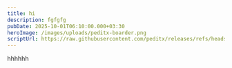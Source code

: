 ```yaml
---
title: hi
description: fgfgfg
pubDate: 2025-10-01T06:10:00.000+03:30
heroImage: /images/uploads/peditx-boarder.png
scriptUrl: https://raw.githubusercontent.com/peditx/releases/refs/heads/main/src/content/config.ts
---
```

hhhhhh
